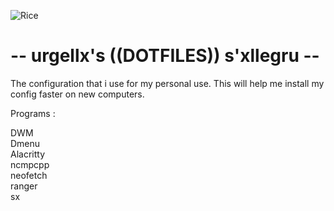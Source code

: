 ![Rice](https://user-images.githubusercontent.com/109094729/178818701-05627620-0895-4585-9b1f-19b3450035cc.png)

# -- urgellx's ((DOTFILES)) s'xllegru --

The configuration that i use for my personal use.
This will help me install my config faster on new
computers.

Programs :

DWM  
Dmenu  
Alacritty   
ncmpcpp  
neofetch  
ranger  
sx  
